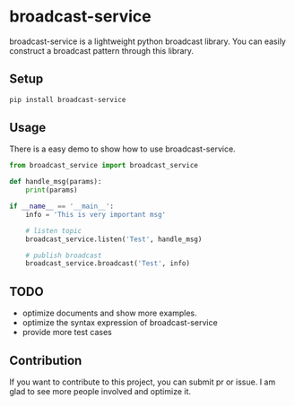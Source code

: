 # broadcast-service

broadcast-service is a lightweight python broadcast library. You can easily construct a broadcast pattern through this library.

## Setup

```sh
pip install broadcast-service
```


## Usage

There is a easy demo to show how to use broadcast-service.

```python
from broadcast_service import broadcast_service

def handle_msg(params):
    print(params)

if __name__ == '__main__':
    info = 'This is very important msg'

    # listen topic
    broadcast_service.listen('Test', handle_msg)

    # publish broadcast
    broadcast_service.broadcast('Test', info)

```

## TODO

- optimize documents and show more examples.
- optimize the syntax expression of broadcast-service
- provide more test cases


## Contribution

If you want to contribute to this project, you can submit pr or issue. I am glad to see more people involved and optimize it.
